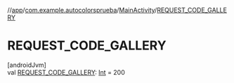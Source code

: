 //[app](../../../index.md)/[com.example.autocolorsprueba](../index.md)/[MainActivity](index.md)/[REQUEST_CODE_GALLERY](-r-e-q-u-e-s-t_-c-o-d-e_-g-a-l-l-e-r-y.md)

# REQUEST_CODE_GALLERY

[androidJvm]\
val [REQUEST_CODE_GALLERY](-r-e-q-u-e-s-t_-c-o-d-e_-g-a-l-l-e-r-y.md): [Int](https://kotlinlang.org/api/latest/jvm/stdlib/kotlin/-int/index.html) = 200
